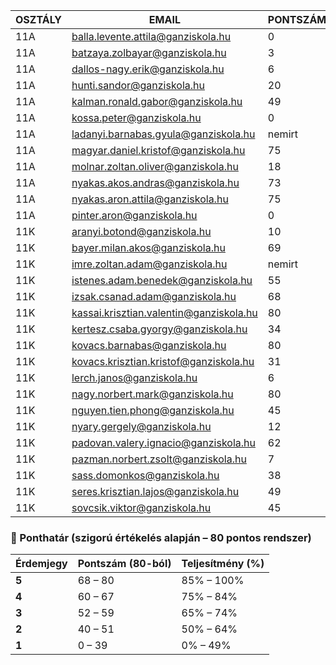 | OSZTÁLY | EMAIL                                 | PONTSZÁM | jegy | eredeti |
|---------|----------------------------------------|----------|------|----------|
| 11A     | balla.levente.attila@ganziskola.hu     | 0        | 1    | 1        |
| 11A     | batzaya.zolbayar@ganziskola.hu         | 3        | 1    | 1        |
| 11A     | dallos-nagy.erik@ganziskola.hu         | 6        | 1    | 1        |
| 11A     | hunti.sandor@ganziskola.hu             | 20       | 2    | 1        |
| 11A     | kalman.ronald.gabor@ganziskola.hu      | 49       | 5    | 2        |
| 11A     | kossa.peter@ganziskola.hu              | 0        | 1    | 1        |
| 11A     | ladanyi.barnabas.gyula@ganziskola.hu   | nemirt   | 0    | 0        |
| 11A     | magyar.daniel.kristof@ganziskola.hu    | 75       | 5    | 5        |
| 11A     | molnar.zoltan.oliver@ganziskola.hu     | 18       | 2    | 1        |
| 11A     | nyakas.akos.andras@ganziskola.hu       | 73       | 5    | 3        |
| 11A     | nyakas.aron.attila@ganziskola.hu       | 75       | 5    | 5        |
| 11A     | pinter.aron@ganziskola.hu              | 0        | 1    | 1        |
| 11K     | aranyi.botond@ganziskola.hu            | 10       | 1    | 1        |
| 11K     | bayer.milan.akos@ganziskola.hu         | 69       | 5    | 5        |
| 11K     | imre.zoltan.adam@ganziskola.hu         | nemirt   | 0    | 0        |
| 11K     | istenes.adam.benedek@ganziskola.hu     | 55       | 5    | 3        |
| 11K     | izsak.csanad.adam@ganziskola.hu        | 68       | 5    | 5        |
| 11K     | kassai.krisztian.valentin@ganziskola.hu| 80       | 5    | 5        |
| 11K     | kertesz.csaba.gyorgy@ganziskola.hu     | 34       | 4    | 1        |
| 11K     | kovacs.barnabas@ganziskola.hu          | 80       | 5    | 5        |
| 11K     | kovacs.krisztian.kristof@ganziskola.hu | 31       | 3    | 1        |
| 11K     | lerch.janos@ganziskola.hu              | 6        | 1    | 1        |
| 11K     | nagy.norbert.mark@ganziskola.hu        | 80       | 5    | 5        |
| 11K     | nguyen.tien.phong@ganziskola.hu        | 45       | 5    | 2        |
| 11K     | nyary.gergely@ganziskola.hu            | 12       | 2    | 1        |
| 11K     | padovan.valery.ignacio@ganziskola.hu   | 62       | 5    | 4        |
| 11K     | pazman.norbert.zsolt@ganziskola.hu     | 7        | 1    | 1        |
| 11K     | sass.domonkos@ganziskola.hu            | 38       | 4    | 1        |
| 11K     | seres.krisztian.lajos@ganziskola.hu    | 49       | 5    | 2        |
| 11K     | sovcsik.viktor@ganziskola.hu           | 45       | 5    | 2        |


### 📌 Ponthatár (szigorú értékelés alapján – 80 pontos rendszer)

| Érdemjegy | Pontszám (80-ból) | Teljesítmény (%) |
|-----------|--------------------|-------------------|
| **5**     | 68 – 80            | 85% – 100%        |
| **4**     | 60 – 67            | 75% – 84%         |
| **3**     | 52 – 59            | 65% – 74%         |
| **2**     | 40 – 51            | 50% – 64%         |
| **1**     | 0 – 39             | 0% – 49%          |
